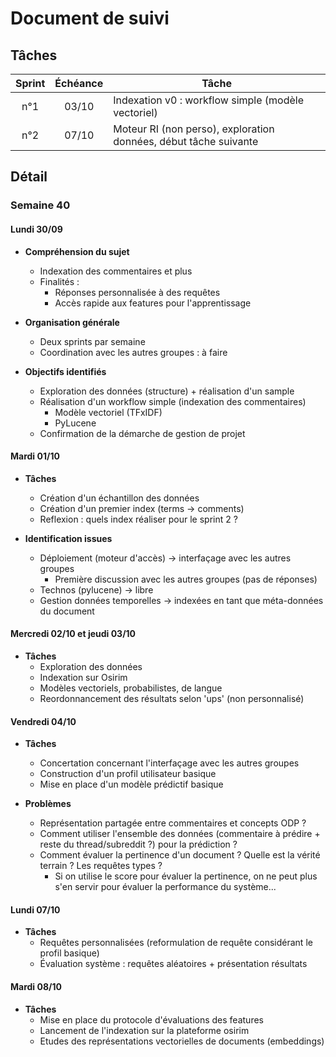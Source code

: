 # Document de suivi

## Tâches

| Sprint | Échéance | Tâche |
| :---: | :---: | --- |
| n°1 | 03/10 | Indexation v0 : workflow simple (modèle vectoriel) |
| n°2 | 07/10 | Moteur RI (non perso), exploration données, début tâche suivante |

## Détail

### Semaine 40

#### Lundi 30/09

- **Compréhension du sujet**
    - Indexation des commentaires et plus
    - Finalités :
        - Réponses personnalisée à des requêtes
        - Accès rapide aux features pour l'apprentissage
- **Organisation générale**
    - Deux sprints par semaine
    - Coordination avec les autres groupes : à faire

- **Objectifs identifiés**
    - Exploration des données (structure) + réalisation d'un sample
    - Réalisation d'un workflow simple (indexation des commentaires)
        - Modèle vectoriel (TFxIDF)
        - PyLucene
    - Confirmation de la démarche de gestion de projet
    
#### Mardi 01/10

- **Tâches**
    - Création d'un échantillon des données
    - Création d'un premier index (terms -> comments)
    - Reflexion : quels index réaliser pour le sprint 2 ?
    
- **Identification issues**
    - Déploiement (moteur d'accès) -> interfaçage avec les autres groupes
        - Première discussion avec les autres groupes (pas de réponses)
    - Technos (pylucene) -> libre
    - Gestion données temporelles -> indexées en tant que méta-données du document

#### Mercredi 02/10 et jeudi 03/10

- **Tâches**
    - Exploration des données
    - Indexation sur Osirim
    - Modèles vectoriels, probabilistes, de langue
    - Reordonnancement des résultats selon 'ups' (non personnalisé)
    
#### Vendredi 04/10
- **Tâches**
    - Concertation concernant l'interfaçage avec les autres groupes
    - Construction d'un profil utilisateur basique
    - Mise en place d'un modèle prédictif basique
    
- **Problèmes**
    - Représentation partagée entre commentaires et concepts ODP ?
    - Comment utiliser l'ensemble des données (commentaire à prédire + reste du thread/subreddit ?) pour la prédiction ?
    - Comment évaluer la pertinence d'un document ? Quelle est la vérité terrain ? Les requêtes types ?
        - Si on utilise le score pour évaluer la pertinence, on ne peut plus s'en servir pour évaluer la performance du système...


#### Lundi 07/10
- **Tâches**
    - Requêtes personnalisées (reformulation de requête considérant le profil basique)
    - Évaluation système : requêtes aléatoires + présentation résultats

#### Mardi 08/10
- **Tâches**
    - Mise en place du protocole d'évaluations des features
    - Lancement de l'indexation sur la plateforme osirim
    - Etudes des représentations vectorielles de documents (embeddings)

